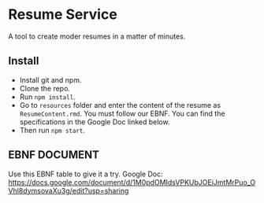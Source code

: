 # Resume Service 
A tool to create moder resumes in a matter of minutes.

## Install
- Install git and npm.
- Clone the repo.
- Run `npm install`.
- Go to `resources` folder and enter the content of the resume as `ResumeContent.rmd`.
  You must follow our EBNF. You can find the specifications in the Google Doc linked below.
- Then run `npm start`.

## EBNF DOCUMENT
Use this EBNF table to give it a try.
Google Doc: https://docs.google.com/document/d/1M0pdOMIdsVPKUbJOEiJmtMrPuo_OVhl8dymsovaXu3g/edit?usp=sharing

